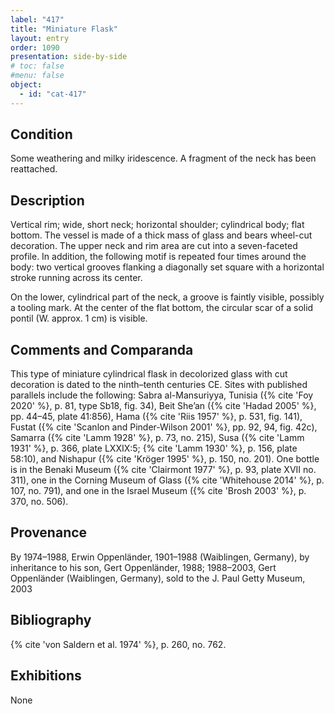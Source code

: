 ```yaml
---
label: "417"
title: "Miniature Flask"
layout: entry
order: 1090
presentation: side-by-side
# toc: false
#menu: false 
object:
  - id: "cat-417"
---
```


## Condition

Some weathering and milky iridescence. A fragment of the neck has been reattached.

## Description

Vertical rim; wide, short neck; horizontal shoulder; cylindrical body; flat bottom. The vessel is made of a thick mass of glass and bears wheel-cut decoration. The upper neck and rim area are cut into a seven-faceted profile. In addition, the following motif is repeated four times around the body: two vertical grooves flanking a diagonally set square with a horizontal stroke running across its center.

On the lower, cylindrical part of the neck, a groove is faintly visible, possibly a tooling mark. At the center of the flat bottom, the circular scar of a solid pontil (W. approx. 1 cm) is visible.

## Comments and Comparanda

This type of miniature cylindrical flask in decolorized glass with cut decoration is dated to the ninth–tenth centuries CE. Sites with published parallels include the following: Sabra al-Mansuriyya, Tunisia ({% cite 'Foy 2020' %}, p. 81, type Sb18, fig. 34), Beit She’an ({% cite 'Hadad 2005' %}, pp. 44–45, plate 41:856), Hama ({% cite 'Riis 1957' %}, p. 531, fig. 141), Fustat ({% cite 'Scanlon and Pinder-Wilson 2001' %}, pp. 92, 94, fig. 42c), Samarra ({% cite 'Lamm 1928' %}, p. 73, no. 215), Susa ({% cite 'Lamm 1931' %}, p. 366, plate LXXIX:5; {% cite 'Lamm 1930' %}, p. 156, plate 58:10), and Nishapur ({% cite 'Kröger 1995' %}, p. 150, no. 201). One bottle is in the Benaki Museum ({% cite 'Clairmont 1977' %}, p. 93, plate XVII no. 311), one in the Corning Museum of Glass ({% cite 'Whitehouse 2014' %}, p. 107, no. 791), and one in the Israel Museum ({% cite 'Brosh 2003' %}, p. 370, no. 506).

## Provenance

By 1974–1988, Erwin Oppenländer, 1901–1988 (Waiblingen, Germany), by inheritance to his son, Gert Oppenländer, 1988; 1988–2003, Gert Oppenländer (Waiblingen, Germany), sold to the J. Paul Getty Museum, 2003

## Bibliography

{% cite 'von Saldern et al. 1974' %}, p. 260, no. 762.

## Exhibitions

None